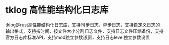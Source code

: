# tklog 高性能结构化日志库


tklog是rust高性能结构化日志库，支持同步日志，异步日志，支持自定义日志的输出格式，支持按时间，按文件大小分割日志文件，支持日志文件压缩备份，支持官方日志库标准API，支持mod独立参数设置，支持日志level独立参数设置


